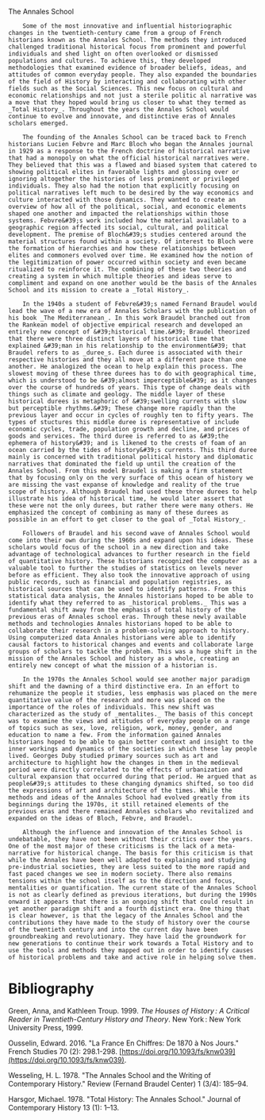
The Annales School



        Some of the most innovative and influential historiographic changes in the twentieth-century came from a group of French historians known as the Annales School. The methods they introduced challenged traditional historical focus from prominent and powerful individuals and shed light on often overlooked or dismissed populations and cultures. To achieve this, they developed methodologies that examined evidence of broader beliefs, ideas, and attitudes of common everyday people. They also expanded the boundaries of the field of History by interacting and collaborating with other fields such as the Social Sciences. This new focus on cultural and economic relationships and not just a sterile politic al narrative was a move that they hoped would bring us closer to what they termed as _Total History_. Throughout the years the Annales School would continue to evolve and innovate, and distinctive eras of Annales scholars emerged.

        The founding of the Annales School can be traced back to French historians Lucien Febvre and Marc Bloch who began the Annales journal in 1929 as a response to the French doctrine of historical narrative that had a monopoly on what the official historical narratives were. They believed that this was a flawed and biased system that catered to showing political elites in favorable lights and glossing over or ignoring altogether the histories of less prominent or privileged individuals. They also had the notion that explicitly focusing on political narratives left much to be desired by the way economics and culture interacted with those dynamics. They wanted to create an overview of how all of the political, social, and economic elements shaped one another and impacted the relationships within those systems. Febvre&#39;s work included how the material available to a geographic region affected its social, cultural, and political development. The premise of Bloch&#39;s studies centered around the material structures found within a society. Of interest to Bloch were the formation of hierarchies and how these relationships between elites and commoners evolved over time. He examined how the notion of the legitimization of power occurred within society and even became ritualized to reinforce it. The combining of these two theories and creating a system in which multiple theories and ideas serve to compliment and expand on one another would be the basis of the Annales School and its mission to create a _Total History_.

        In the 1940s a student of Febvre&#39;s named Fernand Braudel would lead the wave of a new era of Annales Scholars with the publication of his book _The Mediterranean_. In this work Braudel branched out from the Rankean model of objective empirical research and developed an entirely new concept of &#39;historical time.&#39; Braudel theorized that there were three distinct layers of historical time that explained &#39;man in his relationship to the environment&#39; that Braudel refers to as _duree_s. Each duree is associated with their respective histories and they all move at a different pace than one another. He analogized the ocean to help explain this process. The slowest moving of these three durees has to do with geographical time, which is understood to be &#39;almost imperceptible&#39; as it changes over the course of hundreds of years. This type of change deals with things such as climate and geology. The middle layer of these historical durees is metaphoric of &#39;swelling currents with slow but perceptible rhythms.&#39; These change more rapidly than the previous layer and occur in cycles of roughly ten to fifty years. The types of stuctures this middle duree is representative of include economic cycles, trade, population growth and decline, and prices of goods and services. The third duree is referred to as &#39;the ephemera of history&#39; and is likened to the crests of foam of an ocean carried by the tides of history&#39;s currents. This third duree mainly is concerned with traditional political history and diplomatic narratives that dominated the field up until the creation of the Annales School. From this model Braudel is making a firm statement that by focusing only on the very surface of this ocean of history we are missing the vast expanse of knowledge and reality of the true scope of history. Although Braudel had used these three durees to help illustrate his idea of historical time, he would later assert that these were not the only durees, but rather there were many others. He emphasized the concept of combining as many of these durees as possible in an effort to get closer to the goal of _Total History_.

        Followers of Braudel and his second wave of Annales School would come into their own during the 1960s and expand upon his ideas. These scholars would focus of the school in a new direction and take advantage of technological advances to further research in the field of quantitative history. These historians recognized the computer as a valuable tool to further the studies of statistics on levels never before as efficient. They also took the innovative approach of using public records, such as financial and population registries, as historical sources that can be used to identify patterns. From this statistical data analysis, the Annales historians hoped to be able to identify what they referred to as _historical problems._ This was a fundamental shift away from the emphasis of total history of the previous eras of Annales school eras. Through these newly available methods and technologies Annales historians hoped to be able to collaborate their research in a problem-solving approach to history. Using computerized data Annales historians were able to identify causal factors to historical changes and events and collaborate large groups of scholars to tackle the problem. This was a huge shift in the mission of the Annales School and history as a whole, creating an entirely new concept of what the mission of a historian is.

        In the 1970s the Annales School would see another major paradigm shift and the dawning of a third distinctive era. In an effort to rehumanize the people it studies, less emphasis was placed on the mere quantitative value of the research and more was placed on the importance of the roles of individuals. This new shift was characterized as the study of _mentalites._ The basis of this concept was to examine the views and attitudes of everyday people on a range of topics such as sex, love, religion, work, money, gender, and education to name a few. From the information gained Annales historians hoped to be able to gain better context and insight to the inner workings and dynamics of the societies in which these lay people lived. Georges Duby studied primary sources such as art and architecture to highlight how the changes in them in the medieval period were directly correlated to the effects of urbanization and cultural expansion that occurred during that period. He argued that as people&#39;s attitudes to these changing dynamics shifted, so too did the expressions of art and architecture of the times. While the methods and ideas of the Annales School had evolved greatly from its beginnings during the 1970s, it still retained elements of the previous eras and there remained Annales scholars who revitalized and expanded on the ideas of Bloch, Febvre, and Braudel.

        Although the influence and innovation of the Annales School is undebatable, they have not been without their critics over the years. One of the most major of these criticisms is the lack of a meta-narrative for historical change. The basis for this criticism is that while the Annales have been well adapted to explaining and studying pre-industrial societies, they are less suited to the more rapid and fast paced changes we see in modern society. There also remains tensions within the school itself as to the direction and focus, mentalities or quantification. The current state of the Annales School is not as clearly defined as previous iterations, but during the 1990s onward it appears that there is an ongoing shift that could result in yet another paradigm shift and a fourth distinct era. One thing that is clear however, is that the legacy of the Annales School and the contributions they have made to the study of history over the course of the twentieth century and into the current day have been groundbreaking and revolutionary. They have laid the groundwork for new generations to continue their work towards a Total History and to use the tools and methods they mapped out in order to identify causes of historical problems and take and active role in helping solve them.



















# Bibliography



Green, Anna, and Kathleen Troup. 1999. _The Houses of History : A Critical Reader in Twentieth-Century History and Theory_. New York : New York University Press, 1999.

Ousselin, Edward. 2016. &quot;La France En Chiffres: De 1870 à Nos Jours.&quot; French Studies 70 (2): 298.1-298. [https://doi.org/10.1093/fs/knw039](https://doi.org/10.1093/fs/knw039).

Wesseling, H. L. 1978. &quot;The Annales School and the Writing of Contemporary History.&quot; Review (Fernand Braudel Center) 1 (3/4): 185–94.

Harsgor, Michael. 1978. &quot;Total History: The Annales School.&quot; Journal of Contemporary History 13 (1): 1–13.
